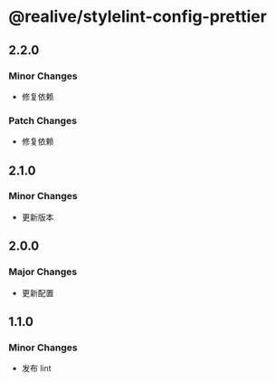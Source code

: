 # @realive/stylelint-config-prettier

## 2.2.0

### Minor Changes

- 修复依赖

### Patch Changes

- 修复依赖

## 2.1.0

### Minor Changes

- 更新版本

## 2.0.0

### Major Changes

- 更新配置

## 1.1.0

### Minor Changes

- 发布 lint
